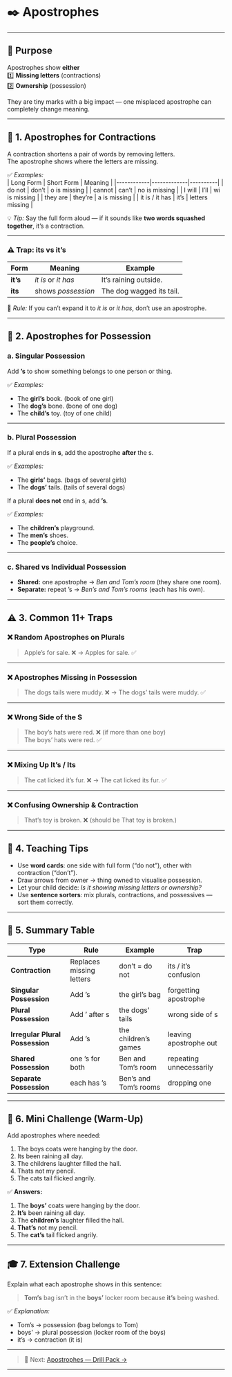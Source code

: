 # ✒️ Apostrophes

---

## 🎯 Purpose
Apostrophes show **either**  
1️⃣ **Missing letters** (contractions)  
2️⃣ **Ownership** (possession)  

They are tiny marks with a big impact — one misplaced apostrophe can completely change meaning.

---

## 🧩 1. Apostrophes for Contractions
A contraction shortens a pair of words by removing letters.  
The apostrophe shows where the letters are missing.

✅ *Examples:*  
| Long Form | Short Form | Meaning |
|------------|-------------|----------|
| do not | don’t | o is missing |
| cannot | can’t | no is missing |
| I will | I’ll | wi is missing |
| they are | they’re | a is missing |
| it is / it has | it’s | letters missing |

💡 *Tip:* Say the full form aloud — if it sounds like **two words squashed together**, it’s a contraction.

---

### ⚠️ Trap: **its vs it’s**
| Form | Meaning | Example |
|-------|----------|----------|
| **it’s** | *it is* or *it has* | It’s raining outside. |
| **its** | shows *possession* | The dog wagged its tail. |

🧠 *Rule:* If you can’t expand it to *it is* or *it has*, don’t use an apostrophe.

---

## 🧩 2. Apostrophes for Possession

### **a. Singular Possession**
Add **’s** to show something belongs to one person or thing.

✅ *Examples:*  
- The **girl’s** book. (book of one girl)  
- The **dog’s** bone. (bone of one dog)  
- The **child’s** toy. (toy of one child)

---

### **b. Plural Possession**
If a plural ends in **s**, add the apostrophe **after** the s.

✅ *Examples:*  
- The **girls’** bags. (bags of several girls)  
- The **dogs’** tails. (tails of several dogs)

If a plural **does not** end in s, add **’s**.

✅ *Examples:*  
- The **children’s** playground.  
- The **men’s** shoes.  
- The **people’s** choice.

---

### **c. Shared vs Individual Possession**
- **Shared:** one apostrophe → *Ben and Tom’s room* (they share one room).  
- **Separate:** repeat ’s → *Ben’s and Tom’s rooms* (each has his own).

---

## ⚠️ 3. Common 11+ Traps

### ❌ **Random Apostrophes on Plurals**
> Apple’s for sale. ❌ → Apples for sale. ✅

---

### ❌ **Apostrophes Missing in Possession**
> The dogs tails were muddy. ❌ → The dogs’ tails were muddy. ✅

---

### ❌ **Wrong Side of the S**
> The boy’s hats were red. ❌ (if more than one boy)  
> The boys’ hats were red. ✅

---

### ❌ **Mixing Up It’s / Its**
> The cat licked it’s fur. ❌ → The cat licked its fur. ✅

---

### ❌ **Confusing Ownership & Contraction**
> That’s toy is broken. ❌ (should be That toy is broken.)

---

## 🧠 4. Teaching Tips

- Use **word cards**: one side with full form (“do not”), other with contraction (“don’t”).  
- Draw arrows from owner → thing owned to visualise possession.  
- Let your child decide: *Is it showing missing letters or ownership?*  
- Use **sentence sorters**: mix plurals, contractions, and possessives — sort them correctly.  

---

## 🏁 5. Summary Table

| Type | Rule | Example | Trap |
|------|------|----------|------|
| **Contraction** | Replaces missing letters | don’t = do not | its / it’s confusion |
| **Singular Possession** | Add ’s | the girl’s bag | forgetting apostrophe |
| **Plural Possession** | Add ’ after s | the dogs’ tails | wrong side of s |
| **Irregular Plural Possession** | Add ’s | the children’s games | leaving apostrophe out |
| **Shared Possession** | one ’s for both | Ben and Tom’s room | repeating unnecessarily |
| **Separate Possession** | each has ’s | Ben’s and Tom’s rooms | dropping one |

---

## 🧩 6. Mini Challenge (Warm-Up)

Add apostrophes where needed:

1. The boys coats were hanging by the door.  
2. Its been raining all day.  
3. The childrens laughter filled the hall.  
4. Thats not my pencil.  
5. The cats tail flicked angrily.  

✅ **Answers:**  
1. The **boys’** coats were hanging by the door.  
2. **It’s** been raining all day.  
3. The **children’s** laughter filled the hall.  
4. **That’s** not my pencil.  
5. The **cat’s** tail flicked angrily.

---

## 🎓 7. Extension Challenge
Explain what each apostrophe shows in this sentence:  
> **Tom’s** bag isn’t in the **boys’** locker room because **it’s** being washed.

✅ *Explanation:*  
- Tom’s → possession (bag belongs to Tom)  
- boys’ → plural possession (locker room of the boys)  
- it’s → contraction (it is)

---

> 🧩 Next: [Apostrophes — Drill Pack →](./apostrophes-drill-pack.md)

---
